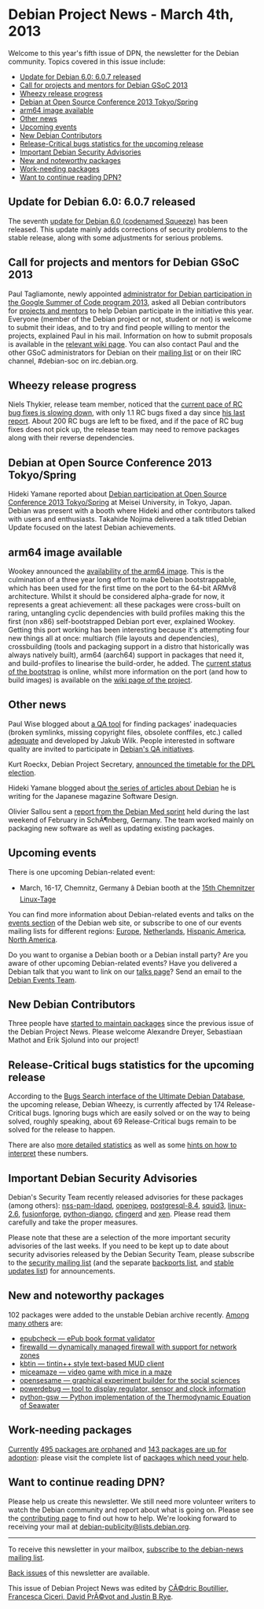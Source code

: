 
Debian Project News - March 4th, 2013
=====================================


Welcome to this year's fifth issue of DPN, the newsletter for the Debian community. Topics covered in this issue include:


* [Update for Debian 6.0: 6.0.7 released](https://www.debian.org/News/weekly/2013/05/#pointrelease)
* [Call for projects and mentors for Debian GSoC 2013](https://www.debian.org/News/weekly/2013/05/#gsoc)
* [Wheezy release progress](https://www.debian.org/News/weekly/2013/05/#wheezy)
* [Debian at Open Source Conference 2013 Tokyo/Spring](https://www.debian.org/News/weekly/2013/05/#osctokyo)
* [arm64 image available](https://www.debian.org/News/weekly/2013/05/#arm)
* [Other news](https://www.debian.org/News/weekly/2013/05/#other)
* [Upcoming events](https://www.debian.org/News/weekly/2013/05/#events)
* [New Debian Contributors](https://www.debian.org/News/weekly/2013/05/#newcontributors)
* [Release-Critical bugs statistics for the upcoming release](https://www.debian.org/News/weekly/2013/05/#rcstats)
* [Important Debian Security Advisories](https://www.debian.org/News/weekly/2013/05/#dsa)
* [New and noteworthy packages](https://www.debian.org/News/weekly/2013/05/#nnwp)
* [Work-needing packages](https://www.debian.org/News/weekly/2013/05/#wnpp)
* [Want to continue reading DPN?](https://www.debian.org/News/weekly/2013/05/#continuedpn)


Update for Debian 6.0: 6.0.7 released
-------------------------------------



The seventh [update for Debian 6.0
(codenamed Squeeze)](https://www.debian.org/News/2013/20130223) has been released. This update mainly adds
corrections of security problems to the stable release, along with some
adjustments for serious problems.



Call for projects and mentors for Debian GSoC 2013
--------------------------------------------------



Paul Tagliamonte, newly appointed [administrator
for Debian participation in the Google Summer of Code
program 2013](https://lists.debian.org/debian-devel-announce/2013/02/msg00006.html), asked all Debian contributors for [projects
and mentors](https://lists.debian.org/debian-devel-announce/2013/02/msg00007.html) to help Debian participate in the initiative this year.
Everyone (member of the Debian project or not, student or
not) is welcome to submit
their ideas, and to try and find people willing to mentor the
projects, explained Paul in his mail. Information on how to
submit proposals is available in the
[relevant wiki page](https://wiki.debian.org/SummerOfCode2013).
You can also contact Paul and the other GSoC administrators for Debian on their
[mailing
list](http://lists.alioth.debian.org/cgi-bin/mailman/listinfo/soc-coordination) or on their IRC channel, #debian-soc on irc.debian.org.



Wheezy release progress
-----------------------



Niels Thykier, release team member, noticed that the
[current
pace of RC bug fixes
is slowing down](http://nthykier.wordpress.com/2013/02/28/wheezy-release-progress-february/), with only 1.1 RC bugs fixed a day since
[his
last report](http://nthykier.wordpress.com/2013/01/19/wheezy-release-progress-january/).
About 200 RC bugs are left to be fixed, and if the pace
of RC bug fixes does not pick up, the release team may
need to remove packages along with their reverse dependencies.



Debian at Open Source Conference 2013 Tokyo/Spring
--------------------------------------------------



Hideki Yamane reported about [Debian
participation at Open Source Conference 2013 Tokyo/Spring](http://henrich-on-debian.blogspot.com/2013/02/open-source-conference-2013-tokyospring.html) at Meisei
University, in Tokyo, Japan. Debian was present with a booth where Hideki
and other contributors talked with users and enthusiasts. Takahide Nojima
delivered a talk titled Debian Update focused on the latest Debian
achievements.



arm64 image available
---------------------



Wookey announced the
[availability
of the arm64 image](https://lists.debian.org/debian-devel/2013/02/msg00413.html). This is the culmination of a
three year long effort to make Debian bootstrappable, which has been
used for the first time on the port to the 64-bit ARMv8
architecture. Whilst it should be considered alpha-grade for now, it
represents a great achievement: all these packages were cross-built on
raring, untangling cyclic dependencies with build profiles making this the first
(non x86) self-bootstrapped Debian port ever, explained Wookey.
Getting this port working has been interesting because it's
attempting four new things all at once: multiarch (file layouts and dependencies),
crossbuilding (tools and packaging support in a distro that historically
was always natively built), arm64 (aarch64) support in
packages that need it, and build-profiles to linearise the
build-order, he added.
The [current
status of the bootstrap](http://people.linaro.org/~wookey/buildd/raring-arm64/status-bootstrap.html) is online,
whilst more information on the port (and how to build
images) is available on the
[wiki page of the project](https://wiki.debian.org/Arm64Port).



Other news
----------



Paul Wise blogged about [a
QA tool](http://bonedaddy.net/pabs3/log/2013/02/23/inadequate-software/) for finding packages' inadequacies (broken symlinks, missing
copyright files, obsolete conffiles, etc.) called
[adequate](http://jwilk.net/software/adequate) and developed
by Jakub Wilk. People interested in software quality
are invited to participate in
[Debian's QA initiatives](https://wiki.debian.org/qa.debian.org).




Kurt Roeckx, Debian Project Secretary, [announced
the timetable for the DPL election](https://lists.debian.org/debian-project/2013/02/msg00084.html).




Hideki Yamane blogged about
[the
series of articles about Debian](http://henrich-on-debian.blogspot.com/2013/02/debian-hot-topics.html) he is writing for the Japanese
magazine Software Design.




Olivier Sallou sent a [report
from the Debian Med sprint](https://lists.debian.org/debian-project/2013/02/msg00082.html) held during the last weekend of February
in SchÃ¶nberg, Germany. The team worked mainly on packaging new software
as well as updating existing packages.



Upcoming events
---------------



There is one upcoming Debian-related event:



* March, 16-17, Chemnitz, Germany â Debian booth at the [15th Chemnitzer Linux-Tage](https://www.debian.org/events/2013/0316-linuxtage-chemnitz)


You can find more information about Debian-related events and talks on the [events section](https://www.debian.org/events) of the Debian web site, or subscribe to one of our events mailing lists for different regions: [Europe](https://lists.debian.org/debian-events-eu), [Netherlands](https://lists.debian.org/debian-events-nl), [Hispanic America](https://lists.debian.org/debian-events-ha), [North America](https://lists.debian.org/debian-events-na).


Do you want to organise a Debian booth or a Debian install party? Are you aware of other upcoming Debian-related events? Have you delivered a Debian talk that you want to link on our [talks page](https://www.debian.org/events/talks)? Send an email to the [Debian Events Team](mailto:events@debian.org).


New Debian Contributors
-----------------------


Three people have [started to maintain packages](https://udd.debian.org/cgi-bin/new-maintainers.cgi) since the previous issue of the Debian Project News. Please welcome Alexandre Dreyer, Sebastiaan Mathot and Erik Sjolund into our project!


Release-Critical bugs statistics for the upcoming release
---------------------------------------------------------


According to the [Bugs Search interface of the Ultimate Debian Database](https://udd.debian.org/bugs.cgi), the upcoming release, Debian Wheezy, is currently affected by 174 Release-Critical bugs. Ignoring bugs which are easily solved or on the way to being solved, roughly speaking, about 69 Release-Critical bugs remain to be solved for the release to happen.


There are also [more detailed statistics](http://richardhartmann.de/blog/posts/2013/03/01-Debian_Release_Critical_Bug_report_for_Week_09/) as well as some [hints on how to interpret](https://wiki.debian.org/ProjectNews/RC-Stats) these numbers.


Important Debian Security Advisories
------------------------------------


Debian's Security Team recently released advisories for these packages (among others): [nss-pam-ldapd](https://www.debian.org/security/2013/dsa-2628), [openjpeg](https://www.debian.org/security/2013/dsa-2629), [postgresql-8.4](https://www.debian.org/security/2013/dsa-2630), [squid3](https://www.debian.org/security/2013/dsa-2631), [linux-2.6](https://www.debian.org/security/2013/dsa-2632), [fusionforge](https://www.debian.org/security/2013/dsa-2633), [python-django](https://www.debian.org/security/2013/dsa-2634), [cfingerd](https://www.debian.org/security/2013/dsa-2635) and [xen](https://www.debian.org/security/2013/dsa-2636). Please read them carefully and take the proper measures.


Please note that these are a selection of the more important security advisories of the last weeks. If you need to be kept up to date about security advisories released by the Debian Security Team, please subscribe to the [security mailing list](https://lists.debian.org/debian-security-announce/) (and the separate [backports list](https://lists.debian.org/debian-backports-announce/), and [stable updates list](https://lists.debian.org/debian-stable-announce/)) for announcements.


New and noteworthy packages
---------------------------


102 packages were added to the unstable Debian archive recently. [Among many others](https://packages.debian.org/unstable/main/newpkg) are:


* [epubcheck — ePub book format validator](https://packages.debian.org/unstable/main/epubcheck)
* [firewalld — dynamically managed firewall with support for network zones](https://packages.debian.org/unstable/main/firewalld)
* [kbtin — tintin++ style text-based MUD client](https://packages.debian.org/unstable/main/kbtin)
* [miceamaze — video game with mice in a maze](https://packages.debian.org/unstable/main/miceamaze)
* [opensesame — graphical experiment builder for the social sciences](https://packages.debian.org/unstable/main/opensesame)
* [powerdebug — tool to display regulator, sensor and clock information](https://packages.debian.org/unstable/main/powerdebug)
* [python-gsw — Python implementation of the Thermodynamic Equation of Seawater](https://packages.debian.org/unstable/main/python-gsw)


Work-needing packages
---------------------


[Currently](https://lists.debian.org/debian-devel/2013/03/msg00000.html) [495 packages are orphaned](https://www.debian.org/devel/wnpp/orphaned) and [143 packages are up for adoption](https://www.debian.org/devel/wnpp/rfa): please visit the complete list of [packages which need your help](https://www.debian.org/devel/wnpp/help_requested).


Want to continue reading DPN?
-----------------------------


Please help us create this newsletter. We still need more volunteer writers to watch the Debian community and report about what is going on. Please see the [contributing page](https://wiki.debian.org/ProjectNews/HowToContribute) to find out how to help. We're looking forward to receiving your mail at [debian-publicity@lists.debian.org](mailto:debian-publicity@lists.debian.org).




---



 To receive this newsletter in your mailbox, [subscribe to the debian-news mailing list](https://lists.debian.org/debian-news/).



[Back issues](https://www.debian.org/News/weekly/) of this newsletter are available.



This issue of Debian Project News was edited by [CÃ©dric Boutillier, Francesca Ciceri, David PrÃ©vot and Justin B Rye](mailto:debian-publicity@lists.debian.org).





